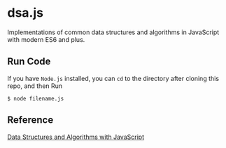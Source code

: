 # dsa.js
Implementations of common data structures and algorithms in JavaScript with modern ES6 and plus.

## Run Code

If you have `Node.js` installed, you can `cd` to the directory after cloning this repo, and then Run

```
$ node filename.js
```

## Reference

[Data Structures and Algorithms with JavaScript](http://shop.oreilly.com/product/0636920029557.do)
